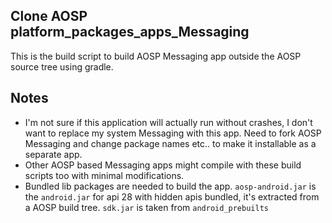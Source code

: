 ## Clone AOSP platform_packages_apps_Messaging

This is the build script to build AOSP Messaging app outside the AOSP source tree using gradle.



## Notes

* I'm not sure if this application will actually run without crashes, I don't want to replace my system Messaging with this app. Need to fork AOSP Messaging and change package names etc.. to make it installable as a separate app.
* Other AOSP based Messaging apps might compile with these build scripts too with minimal modifications.
* Bundled lib packages are needed to build the app. `aosp-android.jar` is the `android.jar` for api 28 with hidden apis bundled, it's extracted from a AOSP build tree. `sdk.jar` is taken from `android_prebuilts`
